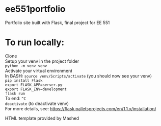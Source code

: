 # ee551portfolio
Portfolio site built with Flask, final project for EE 551  
# To run locally:  
Clone  
Setup your venv in the project folder  
`python -m venv venv`  
Activate your virtual environment  
In BASH: `source venv/Scripts/activate` (you should now see your venv)  
`pip install Flask`  
`export FLASK_APP=server.py`  
`export FLASK_ENV=development`  
`flask run`  
To end: `^C`  
``deactivate`` (to deactivate venv)  
For more details, see: https://flask.palletsprojects.com/en/1.1.x/installation/  
  
HTML template provided by Mashed  
